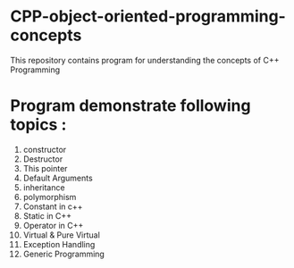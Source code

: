 # CPP-object-oriented-programming-concepts
This repository contains program for understanding the concepts of C++ Programming

# Program demonstrate following topics : 
  1. constructor
  2. Destructor
  3. This pointer
  4. Default Arguments
  5. inheritance
  6. polymorphism
  7. Constant in c++
  8. Static in C++
  9. Operator in C++
  10. Virtual & Pure Virtual
  11. Exception Handling
  12. Generic Programming
